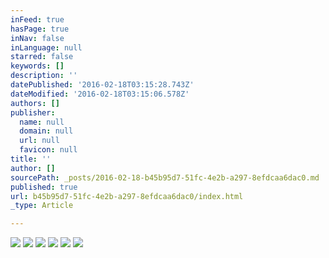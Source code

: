 ```yaml
---
inFeed: true
hasPage: true
inNav: false
inLanguage: null
starred: false
keywords: []
description: ''
datePublished: '2016-02-18T03:15:28.743Z'
dateModified: '2016-02-18T03:15:06.578Z'
authors: []
publisher:
  name: null
  domain: null
  url: null
  favicon: null
title: ''
author: []
sourcePath: _posts/2016-02-18-b45b95d7-51fc-4e2b-a297-8efdcaa6dac0.md
published: true
url: b45b95d7-51fc-4e2b-a297-8efdcaa6dac0/index.html
_type: Article

---
```

![](https://the-grid-user-content.s3-us-west-2.amazonaws.com/988c5cab-8711-49e5-831c-efecfa94cedd.png)
![](https://the-grid-user-content.s3-us-west-2.amazonaws.com/9910fa96-58f5-4fcc-b46a-d5d9bb29353e.png)
![](https://the-grid-user-content.s3-us-west-2.amazonaws.com/1e70e203-1553-45b3-ab0f-d097722b3b5a.png)
![](https://the-grid-user-content.s3-us-west-2.amazonaws.com/8e3bae44-31c4-4dcc-b3ef-89ad6259920b.png)
![](https://the-grid-user-content.s3-us-west-2.amazonaws.com/b78cd3d8-5720-44b9-b804-8c9526261700.png)
![](https://the-grid-user-content.s3-us-west-2.amazonaws.com/b64e954b-4785-4ad5-9b0c-ea0bca92826a.png)